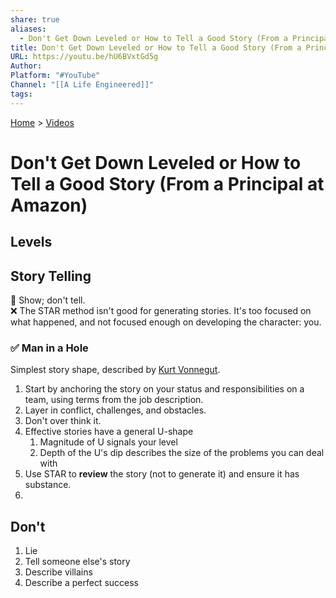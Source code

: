 ```yaml
---  
share: true  
aliases:  
  - Don't Get Down Leveled or How to Tell a Good Story (From a Principal at Amazon)  
title: Don't Get Down Leveled or How to Tell a Good Story (From a Principal at Amazon)  
URL: https://youtu.be/hU6BVxtGd5g  
Author:   
Platform: "#YouTube"  
Channel: "[[A Life Engineered]]"  
tags:   
---  
```

[Home](../index.md) > [Videos](./index.md)  
# Don't Get Down Leveled or How to Tell a Good Story (From a Principal at Amazon)  
## Levels  
  
  
## Story Telling  
🙉 Show; don't tell.  
❌ The STAR method isn't good for generating stories. It's too focused on what happened, and not focused enough on developing the character: you.  
### ✅ Man in a Hole  
Simplest story shape, described by [Kurt Vonnegut](https://wikipedia.org/wiki/Kurt_Vonnegut).  
  
1. Start by anchoring the story on your status and responsibilities on a team, using terms from the job description.  
2. Layer in conflict, challenges, and obstacles.  
3. Don't over think it.  
4. Effective stories have a general U-shape  
    1. Magnitude of U signals your level  
    2. Depth of the U's dip describes the size of the problems you can deal with  
5. Use STAR to **review** the story (not to generate it) and ensure it has substance.  
6.   
  
## Don't  
1. Lie  
2. Tell someone else's story  
3. Describe villains  
4. Describe a perfect success  
  
